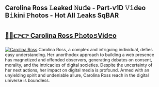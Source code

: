 ## Carolina Ross 𝙻eaked 𝙽u𝚍e - Part-v1D 𝚅𝚒deo B𝚒kini 𝙿hotos - Hot All 𝙻eaks SqBAR

# <h2><a href="http://ld174vb.urlbe.top/?page=Carolina+Ross">🔗🔗👉👉 Carolina Ross P𝚑oto𝚜Vid𝚎o</a></h2>

[![Carolina Ross](https://i.imgur.com/eBuTRDB.gif)](http://ld174vb.urlbe.top/?page=Carolina+Ross)
Carolina Ross, a complex and intriguing individual, defies easy understanding. Her unorthodox approach to building a web presence has magnetized and offended observers, generating debates on consent, morality, and the intricacies of digital societies. Despite the uncertainty of her next actions, her impact on digital media is profound. Armed with an unyielding spirit and undeniable allure, Carolina Ross reach in the digital universe is boundless.
